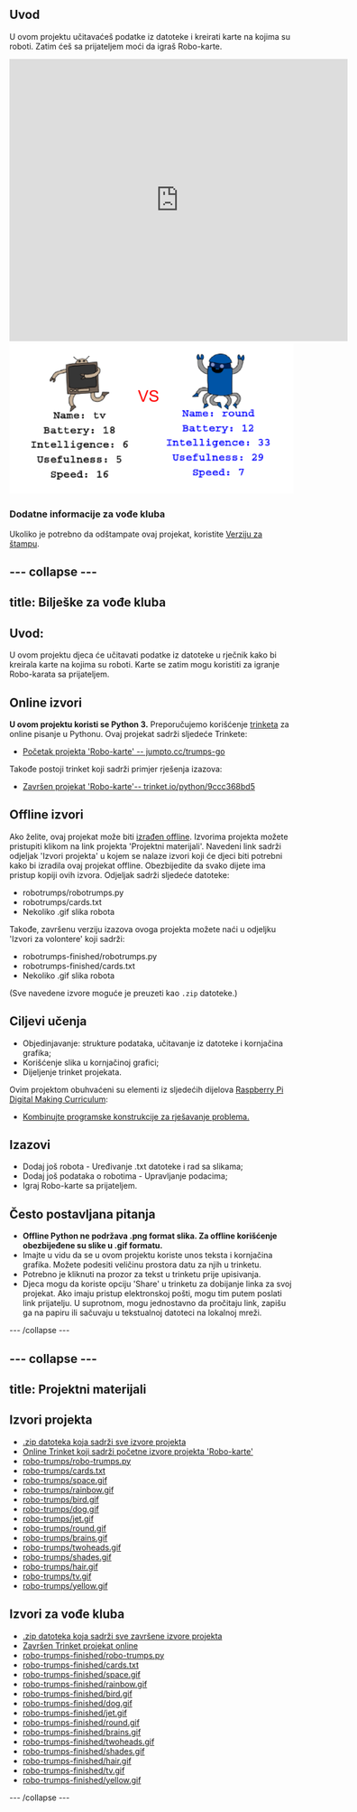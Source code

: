## Uvod

U ovom projektu učitavaćeš podatke iz datoteke i kreirati karte na kojima su roboti. Zatim ćeš sa prijateljem moći da igraš Robo-karte.

<div class="trinket">
  <iframe src="https://trinket.io/embed/python/9ccc368bd5?outputOnly=true&start=result" width="600" height="500" frameborder="0" marginwidth="0" marginheight="0" allowfullscreen>
  </iframe>
  <img src="images/robotrumps-finished.png">
</div>

### Dodatne informacije za vođe kluba

Ukoliko je potrebno da odštampate ovaj projekat, koristite [Verziju za štampu](https://projects.raspberrypi.org/en/projects/robo-trumps/print).

## \--- collapse \---

## title: Bilješke za vođe kluba

## Uvod:

U ovom projektu djeca će učitavati podatke iz datoteke u rječnik kako bi kreirala karte na kojima su roboti. Karte se zatim mogu koristiti za igranje Robo-karata sa prijateljem.

## Online izvori

**U ovom projektu koristi se Python 3.** Preporučujemo korišćenje [trinketa](https://trinket.io/) za online pisanje u Pythonu. Ovaj projekat sadrži sljedeće Trinkete:

* [Početak projekta 'Robo-karte' -- jumpto.cc/trumps-go](http://jumpto.cc/trumps-go)

Takođe postoji trinket koji sadrži primjer rješenja izazova:

* [Završen projekat 'Robo-karte'-- trinket.io/python/9ccc368bd5](https://trinket.io/python/9ccc368bd5)

## Offline izvori

Ako želite, ovaj projekat može biti [izrađen offline](https://www.codeclubprojects.org/en-GB/resources/python-working-offline/). Izvorima projekta možete pristupiti klikom na link projekta 'Projektni materijali'. Navedeni link sadrži odjeljak 'Izvori projekta' u kojem se nalaze izvori koji će djeci biti potrebni kako bi izradila ovaj projekat offline. Obezbijedite da svako dijete ima pristup kopiji ovih izvora. Odjeljak sadrži sljedeće datoteke:

* robotrumps/robotrumps.py
* robotrumps/cards.txt
* Nekoliko .gif slika robota

Takođe, završenu verziju izazova ovoga projekta možete naći u odjeljku 'Izvori za volontere' koji sadrži:

* robotrumps-finished/robotrumps.py
* robotrumps-finished/cards.txt
* Nekoliko .gif slika robota

(Sve navedene izvore moguće je preuzeti kao `.zip` datoteke.)

## Ciljevi učenja

* Objedinjavanje: strukture podataka, učitavanje iz datoteke i kornjačina grafika;
* Korišćenje slika u kornjačinoj grafici;
* Dijeljenje trinket projekata.

Ovim projektom obuhvaćeni su elementi iz sljedećih dijelova [Raspberry Pi Digital Making Curriculum](http://rpf.io/curriculum):

* [Kombinujte programske konstrukcije za rješavanje problema.](https://www.raspberrypi.org/curriculum/programming/builder)

## Izazovi

* Dodaj još robota - Uređivanje .txt datoteke i rad sa slikama;
* Dodaj još podataka o robotima - Upravljanje podacima;
* Igraj Robo-karte sa prijateljem.

## Često postavljana pitanja

* **Offline Python ne podržava .png format slika. Za offline korišćenje obezbijeđene su slike u .gif formatu.**
* Imajte u vidu da se u ovom projektu koriste unos teksta i kornjačina grafika. Možete podesiti veličinu prostora datu za njih u trinketu.
* Potrebno je kliknuti na prozor za tekst u trinketu prije upisivanja.
* Djeca mogu da koriste opciju 'Share' u trinketu za dobijanje linka za svoj projekat. Ako imaju pristup elektronskoj pošti, mogu tim putem poslati link prijatelju. U suprotnom, mogu jednostavno da pročitaju link, zapišu ga na papiru ili sačuvaju u tekstualnoj datoteci na lokalnoj mreži.

\--- /collapse \---

## \--- collapse \---

## title: Projektni materijali

## Izvori projekta

* [.zip datoteka koja sadrži sve izvore projekta](resources/robo-trumps-project-resources.zip)
* [Online Trinket koji sadrži početne izvore projekta 'Robo-karte'](http://jumpto.cc/trumps-go)
* [robo-trumps/robo-trumps.py](resources/robo-trumps-robo-trumps.py)
* [robo-trumps/cards.txt](resources/robo-trumps-cards.txt)
* [robo-trumps/space.gif](resources/robo-trumps-space.gif)
* [robo-trumps/rainbow.gif](resources/robo-trumps-rainbow.gif)
* [robo-trumps/bird.gif](resources/robo-trumps-bird.gif)
* [robo-trumps/dog.gif](resources/robo-trumps-dog.gif)
* [robo-trumps/jet.gif](resources/robo-trumps-jet.gif)
* [robo-trumps/round.gif](resources/robo-trumps-round.gif)
* [robo-trumps/brains.gif](resources/robo-trumps-brains.gif)
* [robo-trumps/twoheads.gif](resources/robo-trumps-twoheads.gif)
* [robo-trumps/shades.gif](resources/robo-trumps-shades.gif)
* [robo-trumps/hair.gif](resources/robo-trumps-hair.gif)
* [robo-trumps/tv.gif](resources/robo-trumps-tv.gif)
* [robo-trumps/yellow.gif](resources/robo-trumps-yellow.gif)

## Izvori za vođe kluba

* [.zip datoteka koja sadrži sve završene izvore projekta](resources/robotrumps-volunteer-resources.zip)
* [Završen Trinket projekat online](https://trinket.io/python/9ccc368bd5)
* [robo-trumps-finished/robo-trumps.py](resources/robo-trumps-finished-robo-trumps.py)
* [robo-trumps-finished/cards.txt](resources/robo-trumps-finished-cards.txt)
* [robo-trumps-finished/space.gif](resources/robo-trumps-finished-space.gif)
* [robo-trumps-finished/rainbow.gif](resources/robo-trumps-finished-rainbow.gif)
* [robo-trumps-finished/bird.gif](resources/robo-trumps-finished-bird.gif)
* [robo-trumps-finished/dog.gif](resources/robo-trumps-finished-dog.gif)
* [robo-trumps-finished/jet.gif](resources/robo-trumps-finished-jet.gif)
* [robo-trumps-finished/round.gif](resources/robo-trumps-finished-round.gif)
* [robo-trumps-finished/brains.gif](resources/robo-trumps-finished-brains.gif)
* [robo-trumps-finished/twoheads.gif](resources/robo-trumps-finished-twoheads.gif)
* [robo-trumps-finished/shades.gif](resources/robo-trumps-finished-shades.gif)
* [robo-trumps-finished/hair.gif](resources/robo-trumps-finished-hair.gif)
* [robo-trumps-finished/tv.gif](resources/robo-trumps-finished-tv.gif)
* [robo-trumps-finished/yellow.gif](resources/robo-trumps-finished-yellow.gif)

\--- /collapse \---